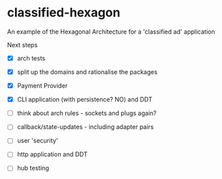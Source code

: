 # classified-hexagon

An example of the Hexagonal Architecture for a 'classified ad' application

Next steps

* [x] arch tests
* [x] split up the domains and rationalise the packages
* [x] Payment Provider
* [x] CLI application (with persistence? NO) and DDT
* [ ] think about arch rules - sockets and plugs again?
* [ ] callback/state-updates - including adapter pairs
* [ ] user 'security'
* [ ] http application and DDT
* [ ] hub testing

